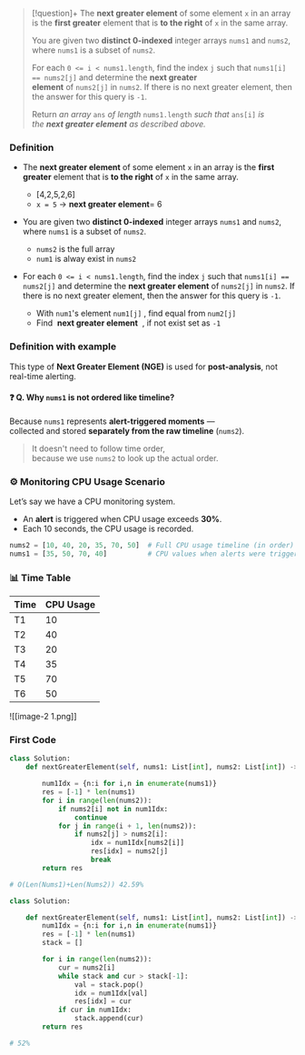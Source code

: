 
> [!question]+
> The **next greater element** of some element `x` in an array is the **first greater** element that is **to the right** of `x` in the same array.
> 
> You are given two **distinct 0-indexed** integer arrays `nums1` and `nums2`, where `nums1` is a subset of `nums2`.
> 
> For each `0 <= i < nums1.length`, find the index `j` such that `nums1[i] == nums2[j]` and determine the **next greater element** of `nums2[j]` in `nums2`. If there is no next greater element, then the answer for this query is `-1`.
> 
> Return _an array_ `ans` _of length_ `nums1.length` _such that_ `ans[i]` _is the **next greater element** as described above._

### Definition
- The **next greater element** of some element `x` in an array is the **first greater** element that is **to the right** of `x` in the same array.
	- [4,2,5,2,6] 
	- `x = 5` -> **next greater element**= 6
	  
- You are given two **distinct 0-indexed** integer arrays `nums1` and `nums2`, where `nums1` is a subset of `nums2`.
	- `nums2` is the full array
	- `num1` is alway exist in `nums2`

- For each `0 <= i < nums1.length`, find the index `j` such that `nums1[i] == nums2[j]` and determine the **next greater element** of `nums2[j]` in `nums2`. If there is no next greater element, then the answer for this query is `-1`.
	- With `num1`'s element `num1[j]` , find equal from `num2[j]`
	- Find  **next greater element**  , if not exist set as `-1`

### Definition with example

This type of **Next Greater Element (NGE)** is used for **post-analysis**, not real-time alerting.
#### ❓ Q. Why `nums1` is not ordered like timeline?

Because `nums1` represents **alert-triggered moments** —  
collected and stored **separately from the raw timeline** (`nums2`).

> It doesn't need to follow time order,  
> because we use `nums2` to look up the actual order.

### ⚙️ Monitoring CPU Usage Scenario

Let’s say we have a CPU monitoring system.

- An **alert** is triggered when CPU usage exceeds **30%**.
- Each 10 seconds, the CPU usage is recorded.

```python
nums2 = [10, 40, 20, 35, 70, 50]  # Full CPU usage timeline (in order)
nums1 = [35, 50, 70, 40]          # CPU values when alerts were triggered
```

### 📊 Time Table

| Time | CPU Usage |
| ---- | --------- |
| T1   | 10        |
| T2   | 40        |
| T3   | 20        |
| T4   | 35        |
| T5   | 70        |
| T6   | 50        |

![[image-2 1.png]]


### First Code
```python
class Solution:
    def nextGreaterElement(self, nums1: List[int], nums2: List[int]) -> List[int]:

        num1Idx = {n:i for i,n in enumerate(nums1)}
        res = [-1] * len(nums1)
        for i in range(len(nums2)):
            if nums2[i] not in num1Idx: 
                continue
            for j in range(i + 1, len(nums2)):
                if nums2[j] > nums2[i]:
                    idx = num1Idx[nums2[i]]
                    res[idx] = nums2[j]
                    break
        return res

# O(Len(Nums1)+Len(Nums2)) 42.59%
```

```python
class Solution:

    def nextGreaterElement(self, nums1: List[int], nums2: List[int]) -> List[int]:
        num1Idx = {n:i for i,n in enumerate(nums1)}
        res = [-1] * len(nums1)
        stack = []

        for i in range(len(nums2)):
            cur = nums2[i]
            while stack and cur > stack[-1]:
                val = stack.pop()
                idx = num1Idx[val]
                res[idx] = cur 
            if cur in num1Idx:
                stack.append(cur)
        return res

# 52% 
```

